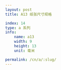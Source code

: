 ```yaml
---
layout: post
title: A13 纸张尺寸规格

index: 14
type: a 系列
info:
    name: a13
    width: 9
    height: 13
    unit: 毫米

permalink: /cn/a/:slug/
---
```



